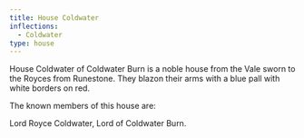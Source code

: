 ```yaml
---
title: House Coldwater
inflections:
  - Coldwater
type: house
---
```


House Coldwater of Coldwater Burn is a noble house from the Vale sworn to the Royces from Runestone. They blazon their arms with a blue pall with white borders on red.

The known members of this house are:

Lord Royce Coldwater, Lord of Coldwater Burn.


